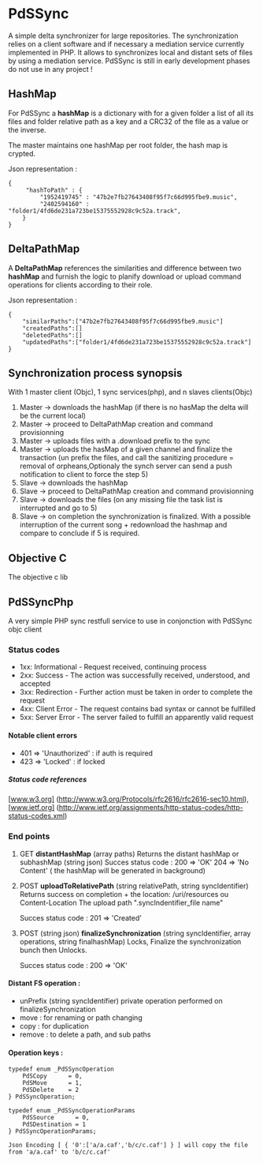 # PdSSync #

A simple delta synchronizer for large repositories.
The synchronization relies on a client software and if necessary a mediation service currently implemented in PHP.
It allows to synchronizes local and distant sets of files by using a mediation service.
PdSSync is still in early development phases do not use in any project !


## HashMap  ##

For PdSSync a **hashMap** is a dictionary with for a given folder a list of all its files and folder relative path as a key and a CRC32 of the file as a value or the inverse.

The master maintains one hashMap per root folder, the hash map is crypted.

Json representation :

	{
		 "hashToPath" : {
    		 "1952419745" : "47b2e7fb27643408f95f7c66d995fbe9.music",
    		 "2402594160" : "folder1/4fd6de231a723be15375552928c9c52a.track",	
  		}
	}

## DeltaPathMap ##

A **DeltaPathMap** references the similarities and difference between two **hashMap** and furnish the logic to planify download or upload command operations for clients according to their role.

Json representation : 

	{
		"similarPaths":["47b2e7fb27643408f95f7c66d995fbe9.music"]
		"createdPaths":[]
		"deletedPaths":[]
		"updatedPaths":["folder1/4fd6de231a723be15375552928c9c52a.track"]
	}


## Synchronization process synopsis ##

With 1 master client (Objc), 1 sync services(php), and n slaves clients(Objc)

1. Master -> downloads the hashMap (if there is no hasMap the delta will be the current local)
2. Master -> proceed to DeltaPathMap creation and command provisionning
3. Master -> uploads files with a .download prefix to the sync 
4. Master -> uploads the hasMap of a given channel and finalize the transaction (un prefix the files, and call the sanitizing procedure =  removal of orpheans,Optionaly the synch server can send a push notification to client to force the step 5)
5. Slave -> downloads the hashMap
6. Slave -> proceed to DeltaPathMap creation and command provisionning
7. Slave -> downloads the files (on any missing file the task list is interrupted and go to 5)
8. Slave -> on completion the synchronization is finalized. With a possible interruption of the current song +  redownload the hashmap and compare to conclude if 5 is required.

## Objective C ##
The objective c lib 

## PdSSyncPhp ##
A very simple PHP sync restfull service to use in conjonction with PdSSync objc client

### Status codes ###

* 1xx: Informational - Request received, continuing process
* 2xx: Success - The action was successfully received, understood, and accepted
* 3xx: Redirection - Further action must be taken in order to complete the request
* 4xx: Client Error - The request contains bad syntax or cannot be fulfilled
* 5xx: Server Error - The server failed to fulfill an apparently valid request

#### Notable client errors ####

* 401 => 'Unauthorized' : if auth is required
* 423 => 'Locked' : if locked

##### Status code references ####
[www.w3.org] (http://www.w3.org/Protocols/rfc2616/rfc2616-sec10.html), [www.ietf.org] (http://www.ietf.org/assignments/http-status-codes/http-status-codes.xml)

### End points ###

1. GET **distantHashMap** (array paths)
Returns the distant hashMap or subhashMap (string json)
	Succes status code : 
	200 => 'OK'
	204 => 'No Content' ( the hashMap will be generated in background)

2. POST **uploadToRelativePath** (string relativePath, string syncIdentifier)
Returns success on completion + the location: /uri/resources  ou Content-Location 
The upload path ".syncIndentifier_file name"

	Succes status code : 201 => 'Created'

3. POST (string json) **finalizeSynchronization** (string syncIdentifier, array operations, string finalhashMap)
Locks, Finalize the synchronization bunch then Unlocks.

	Succes status code : 200 => 'OK'



#### Distant FS operation : ####
* unPrefix (string syncIdentifier) private operation performed on finalizeSynchronization
* move : for renaming or path changing
* copy : for duplication 
* remove : to delete a path, and sub paths

#### Operation keys : ####

	typedef enum _PdSSyncOperation 
		PdSCopy      = 0,
		PdSMove      = 1,
		PdSDelete    = 2
	} PdSSyncOperation;

	typedef enum _PdSSyncOperationParams 
		PdSSource      = 0,
		PdSDestination = 1
	} PdSSyncOperationParams;
	
	Json Encoding [ { '0':['a/a.caf','b/c/c.caf'] } ] will copy the file from 'a/a.caf' to 'b/c/c.caf'

